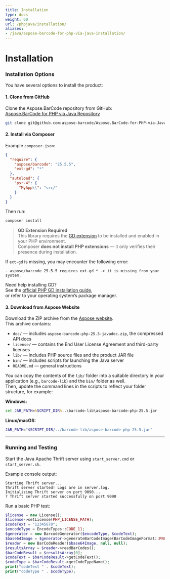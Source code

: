 ```yaml
---
title: Installation
type: docs
weight: 60
url: /phpjava/installation/
aliases:
- /java/aspose-barcode-for-php-via-java-installation/
---
```


# Installation

### Installation Options

You have several options to install the product:

#### **1. Clone from GitHub**

Clone the Aspose.BarCode repository from GitHub:  
<a href="https://github.com/aspose-barcode/Aspose.BarCode-for-PHP-via-Java/tree/master" target="_blank">Aspose.BarCode for PHP via Java Repository</a>

```bash
git clone git@github.com:aspose-barcode/Aspose.BarCode-for-PHP-via-Java.git
```

#### **2. Install via Composer**

Example `composer.json`:

```json
{
  "require": {
    "aspose/barcode": "25.5.5",
    "ext-gd": "*"
  },
  "autoload": {
    "psr-4": {
      "MyApp\\": "src/"
    }
  }
}
```

Then run:

```bash
composer install
```

> **GD Extension Required**  
> This library requires the <a href="https://www.php.net/manual/en/book.image.php" target="_blank">GD extension</a> to be installed and enabled in your PHP environment.  
> Composer **does not install PHP extensions** — it only verifies their presence during installation.

If `ext-gd` is missing, you may encounter the following error:

```
- aspose/barcode 25.5.5 requires ext-gd * -> it is missing from your system.
```

Need help installing GD?  
See the <a href="https://www.php.net/manual/en/image.installation.php" target="_blank">official PHP GD installation guide</a>,  
or refer to your operating system’s package manager.

#### **3. Download from Aspose Website**

Download the ZIP archive from the <a href="https://releases.aspose.com/barcode/php/" target="_blank">Aspose website</a>.  
This archive contains:

- `doc/` — includes `aspose-barcode-php-25.5-javadoc.zip`, the compressed API docs
- `license/` — contains the End User License Agreement and third-party licenses
- `lib/` — includes PHP source files and the product JAR file
- `bin/` — includes scripts for launching the Java server
- `README.md` — general instructions

You can copy the contents of the `lib/` folder into a suitable directory in your application (e.g., `barcode-lib`) 
and the `bin/` folder as well.  
Then, update the command lines in the scripts to reflect your folder structure, for example:

**Windows:**
```cmd
set JAR_PATH=%SCRIPT_DIR%..\barcode-lib\aspose-barcode-php-25.5.jar
```

**Linux/macOS:**
```bash
JAR_PATH="$SCRIPT_DIR/../barcode-lib/aspose-barcode-php-25.5.jar"
```

---

### Running and Testing

Start the Java Apache Thrift server using `start_server.cmd` or `start_server.sh`.

Example console output:
```log
Starting Thrift server...
Thrift server started! Logs are in server.log.
Initializing Thrift server on port 9090...
? Thrift server started successfully on port 9090
```

Run a basic PHP test:

```php
$license = new License();
$license->setLicense(PHP_LICENSE_PATH);
$codeText = "12345678";
$encodeType = EncodeTypes::CODE_11;
$generator = new BarcodeGenerator($encodeType, $codeText);
$base64Image = $generator->generateBarCodeImage(BarCodeImageFormat::PNG);
$reader = new BarCodeReader($base64Image, null, null);
$resultsArray = $reader->readBarCodes();
$barCodeResult = $resultsArray[0];
$codeText = $barCodeResult->getCodeText();
$codeType = $barCodeResult->getCodeTypeName();
print("codeText " . $codeText);
print("codeType " . $codeType);
```

